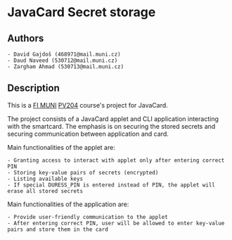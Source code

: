 # JavaCard Secret storage

## Authors
    - David Gajdoš (468971@mail.muni.cz)
    - Daud Naveed (530712@mail.muni.cz)
    - Zargham Ahmad (530713@mail.muni.cz)

## Description
This is a [FI MUNI](https://www.fi.muni.cz)  [PV204](https://is.muni.cz/predmet/fi/jaro2019/PV204) course's project
for JavaCard.

The project consists of a JavaCard applet and CLI application interacting with 
the smartcard. The emphasis is on securing the stored secrets and securing
communication between application and card.

Main functionalities of the applet are:

    - Granting access to interact with applet only after entering correct PIN
    - Storing key-value pairs of secrets (encrypted)
    - Listing available keys
    - If special DURESS_PIN is entered instead of PIN, the applet will erase all stored secrets

Main functionalities of the application are:

    - Provide user-friendly communication to the applet
    - After entering correct PIN, user will be allowed to enter key-value pairs and store them in the card
